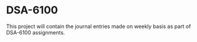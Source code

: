 # DSA-6100
This project will contain the journal entries made on weekly basis as part of DSA-6100 assignments.
